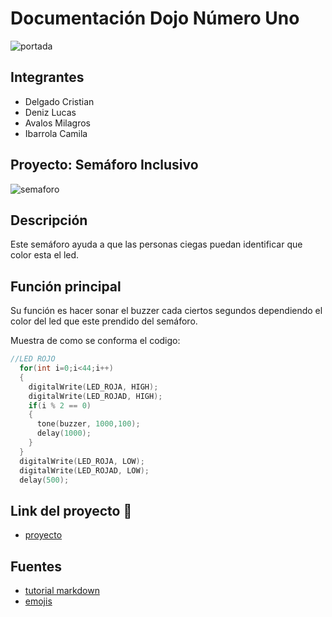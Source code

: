 # Documentación Dojo Número Uno

![portada](https://i.gyazo.com/dc9a24c2f549c103147ae4d401b4fedb.png "portada")
## Integrantes
* Delgado Cristian
* Deniz Lucas
* Avalos Milagros
* Ibarrola Camila


## Proyecto: Semáforo Inclusivo
![semaforo](https://i.gyazo.com/fd306af2908c0f05be424a1e138b642c.png "semáforo")

## Descripción
Este semáforo ayuda a que las personas ciegas puedan identificar que color esta el led.

## Función principal

Su función es hacer sonar el buzzer cada ciertos segundos dependiendo el color del led que este prendido del semáforo.  

Muestra de como se conforma el codigo:
```c++
//LED ROJO
  for(int i=0;i<44;i++)
  {
    digitalWrite(LED_ROJA, HIGH);
    digitalWrite(LED_ROJAD, HIGH);
    if(i % 2 == 0)
    {
      tone(buzzer, 1000,100);
      delay(1000);
    }
  }
  digitalWrite(LED_ROJA, LOW);
  digitalWrite(LED_ROJAD, LOW);
  delay(500);
```

## Link del proyecto :vertical_traffic_light:
* [proyecto](https://www.tinkercad.com/things/dgq2oux0nnQ?sharecode=_1RQx2QgV9fmdtxc5UsD5-yn9UekD7Xsmg8jOOh2Lts)


## Fuentes
* [tutorial markdown](https://www.youtube.com/watch?v=oxaH9CFpeEE)
* [emojis](https://gist.github.com/rxaviers/7360908)


